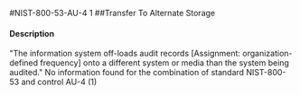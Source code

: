 #NIST-800-53-AU-4 1
##Transfer To Alternate Storage
#### Description
"The information system off-loads audit records [Assignment: organization-defined frequency] onto a different system or media than the system being audited."
No information found for the combination of standard NIST-800-53 and control AU-4 (1)
